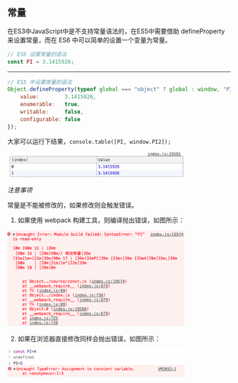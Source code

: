 ## 常量


在ES3中JavaScript中是不支持常量语法的，在ES5中需要借助 defineProperty 来设置常量，而在 ES6 中可以简单的设置一个变量为常量。

```javascript
// ES6 设置常量的语法
const PI = 3.1415926;
```

<hr>

```javascript
// ES5 中设置常量的语法
Object.defineProperty(typeof global === "object" ? global : window, "PI2", {
    value:        3.1415926,
    enumerable:   true,
    writable:     false,
    configurable: false
});
```

大家可以运行下结果，<code>console.table([PI, window.PI2]);</code>

<img src="../static/const/output-1.png" alt="常量输出结果" width="400">

*注意事项*

常量是不能被修改的，如果修改则会触发错误。

1. 如果使用 webpack 构建工具，则编译抛出错误，如图所示：

<img src="../static/const/webpack.error.png" alt="webpack编译错误" width="400">

2. 如果在浏览器直接修改同样会抛出错误，如图所示：

<img src="../static/const/chrome.error.png" alt="chrome抛出错误" width="400">
